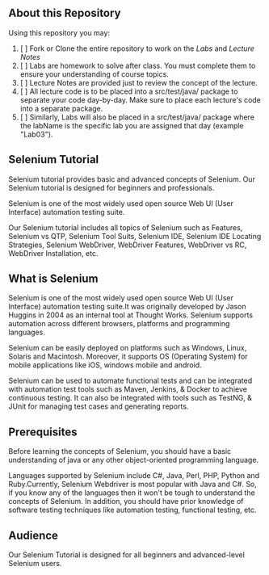 ## About this Repository
Using this repository you may:
1. [ ] Fork or Clone the entire repository to work on the _Labs_ and _Lecture Notes_
2. [ ] Labs are homework to solve after class. You must complete them to ensure your understanding of course topics.
3. [ ] Lecture Notes are provided just to review the concept of the lecture.
4. [ ] All lecture code is to be placed into a src/test/java/<lessonName> package to separate your code day-by-day. Make sure to place each lecture's code into a separate package.
5. [ ] Similarly, Labs will also be placed in a src/test/java/<labName> package where the labName is the specific lab you are assigned that day (example "Lab03").

## Selenium Tutorial

Selenium tutorial provides basic and advanced concepts of Selenium. Our Selenium tutorial is designed for beginners and professionals.

Selenium is one of the most widely used open source Web UI (User Interface) automation testing suite.

Our Selenium tutorial includes all topics of Selenium such as Features, Selenium vs QTP, Selenium Tool Suits, Selenium IDE, Selenium IDE Locating Strategies, Selenium WebDriver, WebDriver Features, WebDriver vs RC, WebDriver Installation, etc.

## What is Selenium

Selenium is one of the most widely used open source Web UI (User Interface) automation testing suite.It was originally developed by Jason Huggins in 2004 as an internal tool at Thought Works. Selenium supports automation across different browsers, platforms and programming languages.

Selenium can be easily deployed on platforms such as Windows, Linux, Solaris and Macintosh. Moreover, it supports OS (Operating System) for mobile applications like iOS, windows mobile and android.

Selenium can be used to automate functional tests and can be integrated with automation test tools such as Maven, Jenkins, & Docker to achieve continuous testing. It can also be integrated with tools such as TestNG, & JUnit for managing test cases and generating reports.

## Prerequisites

Before learning the concepts of Selenium, you should have a basic understanding of java or any other object-oriented programming language.

Languages supported by Selenium include C#, Java, Perl, PHP, Python and Ruby.Currently, Selenium Webdriver is most popular with Java and C#. So, if you know any of the languages then it won't be tough to understand the concepts of Selenium. In addition, you should have prior knowledge of software testing techniques like automation testing, functional testing, etc.

## Audience

Our Selenium Tutorial is designed for all beginners and advanced-level Selenium users.
